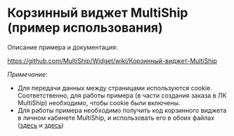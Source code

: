 Корзинный виджет MultiShip (пример использования)
======

Описание примера и документация:

https://github.com/MultiShip/Widget/wiki/Корзинный-виджет-MultiShip

_Примечание_: 

* Для передачи данных между страницами используются cookie. Соответственно, для работы примера (в части создания заказа в ЛК MultiShip) необходимо, чтобы cookie были включены. 
* Для работы примера необходимо получить код корзинного виджета в личном кабинете MultiShip, и использовать его в обоих файлах ([здесь](https://github.com/MultiShip/Widget/blob/master/checkout.html#L5) и [здесь](https://github.com/MultiShip/Widget/blob/master/success.html#L6))


